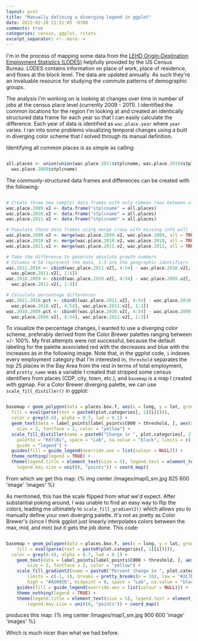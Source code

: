 ```yaml
---
layout: post
title: "Manually defining a diverging legend in ggplot"
date: 2015-02-28 22:51:05 -0700
comments: true
categories: census, ggplot, rstats
excerpt_separator: <!--more-->
---
```


I'm in the process of mapping some data from the [LEHD Origin-Destination Employment Statistics (LODES)](http://lehd.ces.census.gov/data/) helpfully provided by the US Census Bureau. LODES contains information on place of work, place of residence, and flows at the block level. The data are updated annually. As such they're an invaluable resource for studying the commute patterns of demographic groups. 

The analysis I'm working on is looking at changes over time in number of jobs at the census place level (currently 2009 - 2011). I identified the common locations for the region I'm looking at and created an identically structured data frame for each year so that I can easily calculate the difference. Each year of data is identified as `wac.place.year` where `year` varies. I ran into some problems visualizing temporal changes using a built in diverging color scheme that I solved through its manual definition.  

<!--more-->

Identifying all common places is as simple as calling:

``` r

all.places <- union(union(wac.place.2011$stplcname, wac.place.2010$stplcname), 
  wac.place.2009$stplcname)
```

The commonly-structured data frames and differences can be created with the following:

``` r

# Create three new (empty) data frames with only common rows between all years
wac.place.2009.v2 <- data.frame("stplcname" = all.places)
wac.place.2010.v2 <- data.frame("stplcname" = all.places)
wac.place.2011.v2 <- data.frame("stplcname" = all.places)

# Populate these data frames using merge (rows with missing info will just get NA)
wac.place.2009.v2 <- merge(wac.place.2009.v2, wac.place.2009, all = TRUE)
wac.place.2010.v2 <- merge(wac.place.2010.v2, wac.place.2010, all = TRUE)
wac.place.2011.v2 <- merge(wac.place.2011.v2, wac.place.2011, all = TRUE)

# Take the difference to generate absolute growth numbers
# Columns 4:54 represent the data, 1:3 are the geographic identifiers
wac.2011.2010 <- cbind(wac.place.2011.v2[, 4:54] - wac.place.2010.v2[, 4:54], 
  wac.place.2011.v2[, 1:3])
wac.2010.2009 <- cbind(wac.place.2010.v2[, 4:54] - wac.place.2009.v2[, 4:54], 
  wac.place.2011.v2[, 1:3])

# Calculate percentage differences
wac.2011.2010.pct <- cbind((wac.place.2011.v2[, 4:54] - wac.place.2010.v2[, 4:54])/
  wac.place.2010.v2[, 4:54], wac.place.2011.v2[, 1:3])
wac.2010.2009.pct <- cbind((wac.place.2010.v2[, 4:54] - wac.place.2009.v2[, 4:54])/
  wac.place.2009.v2[, 4:54], wac.place.2011.v2[, 1:3])
```

To visualize the percentage changes, I wanted to use a diverging color scheme, preferably derived from the Color Brewer palettes ranging between +/- 100%. My first attempts were not successful, because the default labeling  for the palette associated red with the decreases and blue with the increases as in the following image. Note that, in the ggplot code, `i` indexes every employment category that I'm interested in, `threshold` separates the top 25 places in the Bay Area from the rest in terms of total employment, and `pretty_name` was a variable I created that stripped some census identifiers from places (CDP, city, town, etc.), and `basemap` is a map I created with ggmap. For a Color Brewer diverging palette, we can use `scale_fill_distiller()` in ggplot:

``` r

basemap + geom_polygon(data = places.box.f, aes(x = long, y = lat, group = group, 
  fill = eval(parse(text = paste0(plot.categories[, 1][i])))), 
  color = grey(0.4), alpha = 0.7, lwd = 0.1) + 
  geom_text(data = label_points[label_points$C000 > threshold, ], aes(x = long_, y = lat_, label = pretty_name), 
    size = 2, fontface = 2, color = "yellow") + 
  scale_fill_distiller(name = paste0("Change in ", plot.categories[, 2][i], " jobs\n 2010 - 2011"), type = "div",
    palette = "RdYlBu", space = "Lab", na.value = "black", limits = c(-1, 1), breaks = pretty_breaks(n = 10),
    guide = "legend") + 
  guides(fill = guide_legend(override.aes = list(colour = NULL))) +
  theme_nothing(legend = TRUE) + 
  theme(legend.title = element_text(size = 5), legend.text = element_text(size = 5), 
    legend.key.size = unit(8, "points")) + coord_map()
```

From which we get this map:
{% img center /images/map0_sm.jpg 825 600 'image' 'images' %}

As mentioned, this has the scale flipped from what we'd expect. After substantial poking around, I was unable to find an easy way to flip the colors, leading me ultimately to `scale_fill_gradient2()` which allows you to manually define your own diverging palette. It's not as pretty as Color Brewer's (since I think ggplot just linearly interpolates colors between the max, mid, and min) but it gets the job done. This code:

``` r

basemap + geom_polygon(data = places.box.f, aes(x = long, y = lat, group = group, 
	fill = eval(parse(text = paste0(plot.categories[, 1][i])))), 
  color = grey(0.4), alpha = 0.7, lwd = 0.1) + 
	geom_text(data = label_points[label_points$C000 > threshold, ], aes(x = long_, y = lat_, label = pretty_name), 
		size = 2, fontface = 2, color = "yellow") + 
	scale_fill_gradient2(name = paste0("Percent change in ", plot.categories[, 2][i], "\njobs 2010 - 2011"), 
		limits = c(-1, 1), breaks = pretty_breaks(n = 10), low = "#2C7BB6", mid = "#FFFFBF", 
		high = "#A50026", midpoint = 0, space = "Lab", na.value = "black", guide = "legend") +
	guides(fill = guide_legend(override.aes = list(colour = NULL))) +
	theme_nothing(legend = TRUE) + 
	theme(legend.title = element_text(size = 5), legend.text = element_text(size = 5), 
		legend.key.size = unit(8, "points")) + coord_map()
```
produces this map:
{% img center /images/map1_sm.jpg 900 600 'image' 'images' %}

Which is much nicer than what we had before. 